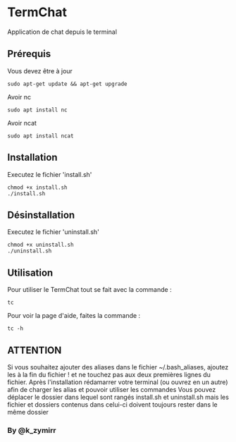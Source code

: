 # TermChat 
Application de chat depuis le terminal 

## Prérequis
Vous devez être à jour
```
sudo apt-get update && apt-get upgrade
```
Avoir nc
```
sudo apt install nc
```
Avoir ncat
```
sudo apt install ncat
```

## Installation 
Executez le fichier 'install.sh' 
```
chmod +x install.sh
./install.sh
```

## Désinstallation 
Executez le fichier 'uninstall.sh' 
```
chmod +x uninstall.sh
./uninstall.sh
```

## Utilisation
Pour utiliser le TermChat tout se fait avec la commande : 
```
tc
```
Pour voir la page d'aide, faites la commande : 
```
tc -h
```

## ATTENTION
Si vous souhaitez ajouter des aliases dans le fichier ~/.bash_aliases, ajoutez les à la fin du fichier ! et ne touchez pas aux deux premières lignes du fichier.
Après l'installation rédamarrer votre terminal (ou ouvrez en un autre) afin de charger les alias et pouvoir utiliser les commandes
Vous pouvez déplacer le dossier dans lequel sont rangés install.sh et uninstall.sh mais les fichier et dossiers contenus dans celui-ci doivent toujours rester dans le même dossier

### By @k_zymirr
